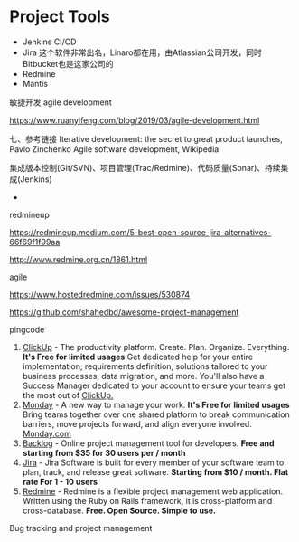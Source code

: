 # Project Tools

* Jenkins CI/CD
* Jira 这个软件非常出名，Linaro都在用，由Atlassian公司开发，同时Bitbucket也是这家公司的
* Redmine
* Mantis





敏捷开发 agile development 

https://www.ruanyifeng.com/blog/2019/03/agile-development.html

七、参考链接
Iterative development: the secret to great product launches, Pavlo Zinchenko
Agile software development, Wikipedia



集成版本控制(Git/SVN)、项目管理(Trac/Redmine)、代码质量(Sonar)、持续集成(Jenkins)




* 

redmineup

https://redmineup.medium.com/5-best-open-source-jira-alternatives-66f69f1f99aa

http://www.redmine.org.cn/1861.html

agile



https://www.hostedredmine.com/issues/530874

https://github.com/shahedbd/awesome-project-management





pingcode







1. [ClickUp](https://clickup.com/?fp_ref=bp09x) - The productivity platform. Create. Plan. Organize. Everything. **It's Free for limited usages**
   Get dedicated help for your entire implementation; requirements definition, solutions tailored to your business processes, data migration, and more. You'll also have a Success Manager dedicated to your account to ensure your teams get the most out of [ClickUp.](https://clickup.com/?fp_ref=bp09x)
2. [Monday](https://mondaycom.grsm.io/rmshahidulislamshahed9288) - A new way to manage your work. **It's Free for limited usages**
   Bring teams together over one shared platform to break communication barriers, move projects forward, and align everyone involved. [Monday.com](https://mondaycom.grsm.io/rmshahidulislamshahed9288)
3. [Backlog](https://backlog.com/?ref=rmshahidulislamshahed) - Online project management tool for developers. **Free and starting from $35 for 30 users per / month**
4. [Jira](https://jira.com/) - Jira Software is built for every member of your software team to plan, track, and release great software. **Starting from $10 / month. Flat rate For 1 - 10 users**
5. [Redmine](http://www.redmine.org/) - Redmine is a flexible project management web application. Written using the Ruby on Rails framework, it is cross-platform and cross-database. **Free. Open Source. Simple to use.**



Bug tracking and project management 

